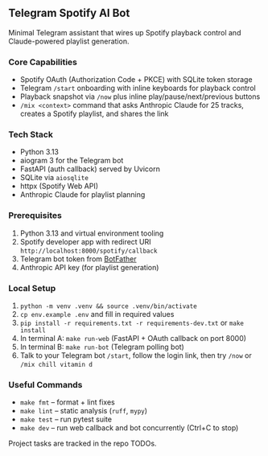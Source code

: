 ## Telegram Spotify AI Bot

Minimal Telegram assistant that wires up Spotify playback control and Claude-powered playlist generation.

### Core Capabilities
- Spotify OAuth (Authorization Code + PKCE) with SQLite token storage
- Telegram `/start` onboarding with inline keyboards for playback control
- Playback snapshot via `/now` plus inline play/pause/next/previous buttons
- `/mix <context>` command that asks Anthropic Claude for 25 tracks, creates a Spotify playlist, and shares the link

### Tech Stack
- Python 3.13
- aiogram 3 for the Telegram bot
- FastAPI (auth callback) served by Uvicorn
- SQLite via `aiosqlite`
- httpx (Spotify Web API)
- Anthropic Claude for playlist planning

### Prerequisites
1. Python 3.13 and virtual environment tooling
2. Spotify developer app with redirect URI `http://localhost:8000/spotify/callback`
3. Telegram bot token from [BotFather](https://core.telegram.org/bots#botfather)
4. Anthropic API key (for playlist generation)

### Local Setup
1. `python -m venv .venv && source .venv/bin/activate`
2. `cp env.example .env` and fill in required values
3. `pip install -r requirements.txt -r requirements-dev.txt` or `make install`
4. In terminal A: `make run-web` (FastAPI + OAuth callback on port 8000)
5. In terminal B: `make run-bot` (Telegram polling bot)
6. Talk to your Telegram bot `/start`, follow the login link, then try `/now` or `/mix chill vitamin d`

### Useful Commands
- `make fmt` – format + lint fixes
- `make lint` – static analysis (`ruff`, `mypy`)
- `make test` – run pytest suite
- `make dev` – run web callback and bot concurrently (Ctrl+C to stop)

Project tasks are tracked in the repo TODOs.

